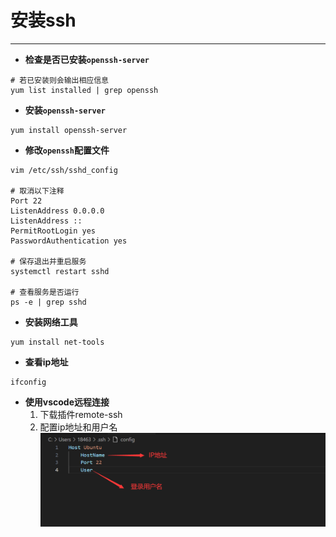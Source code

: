 # 安装ssh
---

- **检查是否已安装`openssh-server`**
```shell
# 若已安装则会输出相应信息
yum list installed | grep openssh
```

- **安装`openssh-server`**
```shell
yum install openssh-server
```

- **修改`openssh`配置文件**
```shell
vim /etc/ssh/sshd_config

# 取消以下注释
Port 22
ListenAddress 0.0.0.0
ListenAddress ::
PermitRootLogin yes
PasswordAuthentication yes

# 保存退出并重启服务
systemctl restart sshd

# 查看服务是否运行
ps -e | grep sshd
```

- **安装网络工具**
```shell
yum install net-tools
```

- **查看ip地址**
```shell
ifconfig
```

- **使用vscode远程连接**
  1. 下载插件remote-ssh
  2. 配置ip地址和用户名
![ssh配置](./pictures/ssh配置.png)